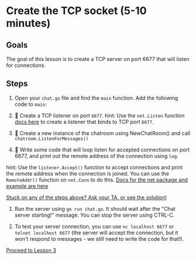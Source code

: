 # Create the TCP socket (5-10 minutes)

## Goals

The goal of this lesson is to create a TCP server on port 6677 that will
listen for connections.

## Steps


1. Open your `chat.go` file and find the `main` function. Add the following code to `main`:

  1. :star2: Create a TCP listener on port `6677`.
    hint: Use the `net.Listen` function [docs here](http://golang.org/pkg/net/#Listen) 
    to create a listener that binds to TCP port `6677`.  

  1. :star2: Create a new instance of the chatroom using NewChatRoom() and call
  `chatroom.ListenForMessages()`
  
  1. :star2: Write some code that will loop listen for accepted connections on port
  6677, and print out the remote address of the connection using `log`.

  hint: Use the `listener.Accept()` function to accept connections and print
  the remote address when the connection is joined.   You
  can use the `RemoteAddr()` function on `net.Conn` to do this.  [Docs for the net package and example are here](http://golang.org/pkg/net/)
  
  [Stuck on any of the steps above? Ask your TA, or see the solution!](code/02-socket/chat.go##L70-L94)

1. Run the server using `go run chat.go`.  It should wait after the "Chat server starting!" message. 
You can stop the server using CTRL-C.

1. To test your server connection, you can use `nc localhost 6677` or `telnet localhost 6677` (the server will accept the connection, but it won't respond to messages - we still need to write the code for that!).

[Proceed to Lesson 3](03-data-structures.md)
